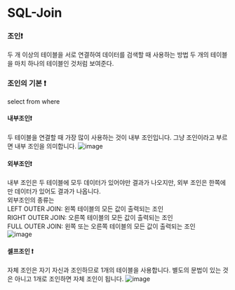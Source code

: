 # SQL-Join

### 조인:exclamation:
두 개 이상의 테이블을 서로 연결하여 데이터를 검색할 때 사용하는 방법
두 개의 테이블을 마치 하나의 테이블인 것처럼 보여준다.
### 조인의 기본 :exclamation:
select
from
where
#### 내부조인:exclamation:
두 테이블을 연결할 때 가장 많이 사용하는  것이 내부 조인입니다. 그냥 조인이라고 부르면 내부 조인을 의미합니다.
![image](https://user-images.githubusercontent.com/123055714/228698886-a087030d-fa83-4c45-97d2-5b6314505731.png)

#### 외부조인:exclamation:
내부 조인은 두 테이블에 모두 데이터가 있어야만 결과가 나오지만, 외부 조인은 한쪽에만 데이터가 있어도 결과가 나옵니다.<br>
외부조인의 종류는<br>
LEFT OUTER JOIN: 왼쪽 테이블의 모든 값이 출력되는 조인<br>
RIGHT OUTER JOIN: 오른쪽 테이블의 모든 값이 출력되는 조인<br>
FULL OUTER JOIN: 왼쪽 또는 오른쪽 테이블의 모든 값이 출력되는 조인<br>
![image](https://user-images.githubusercontent.com/123055714/228698933-1cb7fae9-6a4f-41ed-aa14-6cdbc0700c45.png)

#### 셀프조인 :exclamation:
자체 조인은 자기 자신과 조인하므로 1개의 테이블을 사용합니다. 별도의 문법이 있는 것은 아니고 1개로 조인하면 자체 조인이 됩니다.
![image](https://user-images.githubusercontent.com/123055714/228699357-5882d373-7e2c-4871-b102-b9d55ba8122e.png)
